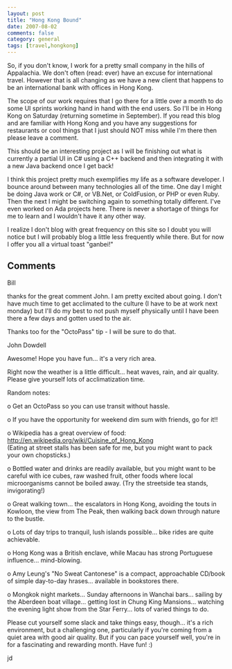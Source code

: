 ```yaml
---
layout: post
title: "Hong Kong Bound"
date: 2007-08-02
comments: false
category: general
tags: [travel,hongkong]
---
```

So, if you don't know, I work for a pretty small company in the hills of
Appalachia. We don't often (read: ever) have an excuse for international
travel. However that is all changing as we have a new client that happens to
be an international bank with offices in Hong Kong.  

The scope of our work requires that I go there for a little over a month to do
some UI sprints working hand in hand with the end users. So I'll be in Hong
Kong on Saturday (returning sometime in September). If you read this blog and
are familiar with Hong Kong and you have any suggestions for restaurants or
cool things that I just should NOT miss while I'm there then please leave a
comment.  

This should be an interesting project as I will be finishing out what is
currently a partial UI in C# using a C++ backend and then integrating it with
a new Java backend once I get back!  

I think this project pretty much exemplifies my life as a software developer.
I bounce around between many technologies all of the time. One day I might be
doing Java work or C#, or VB.Net, or ColdFusion, or PHP or even Ruby. Then the
next I might be switching again to something totally different. I've even
worked on Ada projects here. There is never a shortage of things for me to
learn and I wouldn't have it any other way.  

I realize I don't blog with great frequency on this site so I doubt you will
notice but I will probably blog a little less frequently while there. But for
now I offer you all a virtual toast "ganbei!"

## Comments

Bill

thanks for the great comment John. I am pretty excited about going. I don't
have much time to get acclimated to the culture (I have to be at work next
monday) but I'll do my best to not push myself physically until I have been
there a few days and gotten used to the air.  

Thanks too for the "OctoPass" tip - I will be sure to do that.

John Dowdell

Awesome! Hope you have fun... it's a very rich area.  

Right now the weather is a little difficult... heat waves, rain, and air
quality. Please give yourself lots of acclimatization time.  

Random notes:  

o Get an OctoPass so you can use transit without hassle.  

o If you have the opportunity for weekend dim sum with friends, go for it!!  

o Wikipedia has a great overview of food:  
http://en.wikipedia.org/wiki/Cuisine_of_Hong_Kong  
(Eating at street stalls has been safe for me, but you might want to pack your
own chopsticks.)  

o Bottled water and drinks are readily available, but you might want to be
careful with ice cubes, raw washed fruit, other foods where local
microorganisms cannot be boiled away. (Try the streetside tea stands,
invigorating!)  

o Great walking town... the escalators in Hong Kong, avoiding the touts in
Kowloon, the view from The Peak, then walking back down through nature to the
bustle.  

o Lots of day trips to tranquil, lush islands possible... bike rides are quite
achievable.  

o Hong Kong was a British enclave, while Macau has strong Portuguese
influence... mind-blowing.  

o Amy Leung's "No Sweat Cantonese" is a compact, approachable CD/book of
simple day-to-day hrases... available in bookstores there.  

o Mongkok night markets... Sunday afternoons in Wanchai bars... sailing by the
Aberdeen boat village... getting lost in Chung King Mansions... watching the
evening light show from the Star Ferry... lots of varied things to do.  

Please cut yourself some slack and take things easy, though... it's a rich
environment, but a challenging one, particularly if you're coming from a quiet
area with good air quality. But if you can pace yourself well, you're in for a
fascinating and rewarding month. Have fun! :)  

jd
